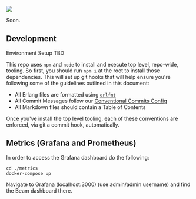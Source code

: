 <img src="https://arweave.net/dOpRkKrNNQ4HHebxZlPCo0BWfrjwJ-CEBQs2EPgrwbg" />

Soon.

## Development

Environment Setup TBD

This repo uses `npm` and `node` to install and execute top level, repo-wide, tooling. So first, you should run `npm i`
at the root to install those dependencies. This will set up git hooks that will help ensure you're following some of the
guidelines outlined in this document:

-   All Erlang files are formatted using [`erlfmt`](https://github.com/WhatsApp/erlfmt)
-   All Commit Messages follow our [Conventional Commits Config](https://www.conventionalcommits.org/en/v1.0.0/)
-   All Markdown files should contain a Table of Contents

Once you've install the top level tooling, each of these conventions are enforced, via git a commit hook, automatically.

## Metrics (Grafana and Prometheus)

In order to access the Grafana dashboard do the following:

```
cd ./metrics
docker-compose up
```

Navigate to Grafana (localhost:3000) (use admin/admin username) and find the Beam dashboard there.
